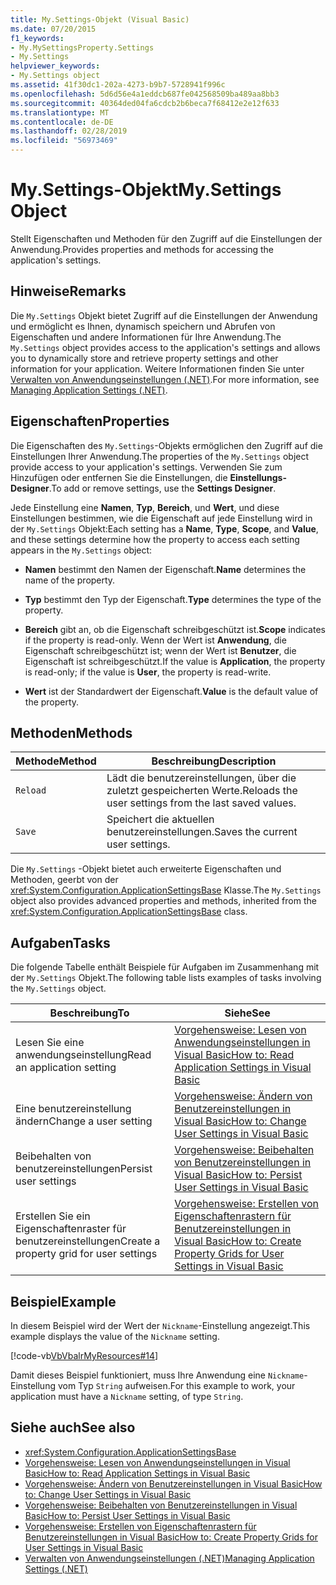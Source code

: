 ```yaml
---
title: My.Settings-Objekt (Visual Basic)
ms.date: 07/20/2015
f1_keywords:
- My.MySettingsProperty.Settings
- My.Settings
helpviewer_keywords:
- My.Settings object
ms.assetid: 41f30dc1-202a-4273-b9b7-5728941f996c
ms.openlocfilehash: 5d6d56e4a1eddcb687fe042568509ba489aa8bb3
ms.sourcegitcommit: 40364ded04fa6cdcb2b6beca7f68412e2e12f633
ms.translationtype: MT
ms.contentlocale: de-DE
ms.lasthandoff: 02/28/2019
ms.locfileid: "56973469"
---
```

# <a name="mysettings-object"></a><span data-ttu-id="74843-102">My.Settings-Objekt</span><span class="sxs-lookup"><span data-stu-id="74843-102">My.Settings Object</span></span>
<span data-ttu-id="74843-103">Stellt Eigenschaften und Methoden für den Zugriff auf die Einstellungen der Anwendung.</span><span class="sxs-lookup"><span data-stu-id="74843-103">Provides properties and methods for accessing the application's settings.</span></span>  
  
## <a name="remarks"></a><span data-ttu-id="74843-104">Hinweise</span><span class="sxs-lookup"><span data-stu-id="74843-104">Remarks</span></span>  
 <span data-ttu-id="74843-105">Die `My.Settings` Objekt bietet Zugriff auf die Einstellungen der Anwendung und ermöglicht es Ihnen, dynamisch speichern und Abrufen von Eigenschaften und andere Informationen für Ihre Anwendung.</span><span class="sxs-lookup"><span data-stu-id="74843-105">The `My.Settings` object provides access to the application's settings and allows you to dynamically store and retrieve property settings and other information for your application.</span></span> <span data-ttu-id="74843-106">Weitere Informationen finden Sie unter [Verwalten von Anwendungseinstellungen (.NET)](/visualstudio/ide/managing-application-settings-dotnet).</span><span class="sxs-lookup"><span data-stu-id="74843-106">For more information, see [Managing Application Settings (.NET)](/visualstudio/ide/managing-application-settings-dotnet).</span></span>  
  
## <a name="properties"></a><span data-ttu-id="74843-107">Eigenschaften</span><span class="sxs-lookup"><span data-stu-id="74843-107">Properties</span></span>  
 <span data-ttu-id="74843-108">Die Eigenschaften des `My.Settings`-Objekts ermöglichen den Zugriff auf die Einstellungen Ihrer Anwendung.</span><span class="sxs-lookup"><span data-stu-id="74843-108">The properties of the `My.Settings` object provide access to your application's settings.</span></span> <span data-ttu-id="74843-109">Verwenden Sie zum Hinzufügen oder entfernen Sie die Einstellungen, die **Einstellungs-Designer**.</span><span class="sxs-lookup"><span data-stu-id="74843-109">To add or remove settings, use the **Settings Designer**.</span></span>  
  
 <span data-ttu-id="74843-110">Jede Einstellung eine **Namen**, **Typ**, **Bereich**, und **Wert**, und diese Einstellungen bestimmen, wie die Eigenschaft auf jede Einstellung wird in der `My.Settings` Objekt:</span><span class="sxs-lookup"><span data-stu-id="74843-110">Each setting has a **Name**, **Type**, **Scope**, and **Value**, and these settings determine how the property to access each setting appears in the `My.Settings` object:</span></span>  
  
-   <span data-ttu-id="74843-111">**Namen** bestimmt den Namen der Eigenschaft.</span><span class="sxs-lookup"><span data-stu-id="74843-111">**Name** determines the name of the property.</span></span>  
  
-   <span data-ttu-id="74843-112">**Typ** bestimmt den Typ der Eigenschaft.</span><span class="sxs-lookup"><span data-stu-id="74843-112">**Type** determines the type of the property.</span></span>  
  
-   <span data-ttu-id="74843-113">**Bereich** gibt an, ob die Eigenschaft schreibgeschützt ist.</span><span class="sxs-lookup"><span data-stu-id="74843-113">**Scope** indicates if the property is read-only.</span></span> <span data-ttu-id="74843-114">Wenn der Wert ist **Anwendung**, die Eigenschaft schreibgeschützt ist; wenn der Wert ist **Benutzer**, die Eigenschaft ist schreibgeschützt.</span><span class="sxs-lookup"><span data-stu-id="74843-114">If the value is **Application**, the property is read-only; if the value is **User**, the property is read-write.</span></span>  
  
-   <span data-ttu-id="74843-115">**Wert** ist der Standardwert der Eigenschaft.</span><span class="sxs-lookup"><span data-stu-id="74843-115">**Value** is the default value of the property.</span></span>  
  
## <a name="methods"></a><span data-ttu-id="74843-116">Methoden</span><span class="sxs-lookup"><span data-stu-id="74843-116">Methods</span></span>  
  
|<span data-ttu-id="74843-117">Methode</span><span class="sxs-lookup"><span data-stu-id="74843-117">Method</span></span>|<span data-ttu-id="74843-118">Beschreibung</span><span class="sxs-lookup"><span data-stu-id="74843-118">Description</span></span>|  
|---|---|  
|`Reload`|<span data-ttu-id="74843-119">Lädt die benutzereinstellungen, über die zuletzt gespeicherten Werte.</span><span class="sxs-lookup"><span data-stu-id="74843-119">Reloads the user settings from the last saved values.</span></span>|  
|`Save`|<span data-ttu-id="74843-120">Speichert die aktuellen benutzereinstellungen.</span><span class="sxs-lookup"><span data-stu-id="74843-120">Saves the current user settings.</span></span>|  
  
 <span data-ttu-id="74843-121">Die `My.Settings` -Objekt bietet auch erweiterte Eigenschaften und Methoden, geerbt von der <xref:System.Configuration.ApplicationSettingsBase> Klasse.</span><span class="sxs-lookup"><span data-stu-id="74843-121">The `My.Settings` object also provides advanced properties and methods, inherited from the <xref:System.Configuration.ApplicationSettingsBase> class.</span></span>  
  
## <a name="tasks"></a><span data-ttu-id="74843-122">Aufgaben</span><span class="sxs-lookup"><span data-stu-id="74843-122">Tasks</span></span>  
 <span data-ttu-id="74843-123">Die folgende Tabelle enthält Beispiele für Aufgaben im Zusammenhang mit der `My.Settings` Objekt.</span><span class="sxs-lookup"><span data-stu-id="74843-123">The following table lists examples of tasks involving the `My.Settings` object.</span></span>  
  
|<span data-ttu-id="74843-124">Beschreibung</span><span class="sxs-lookup"><span data-stu-id="74843-124">To</span></span>|<span data-ttu-id="74843-125">Siehe</span><span class="sxs-lookup"><span data-stu-id="74843-125">See</span></span>|  
|---|---|  
|<span data-ttu-id="74843-126">Lesen Sie eine anwendungseinstellung</span><span class="sxs-lookup"><span data-stu-id="74843-126">Read an application setting</span></span>|[<span data-ttu-id="74843-127">Vorgehensweise: Lesen von Anwendungseinstellungen in Visual Basic</span><span class="sxs-lookup"><span data-stu-id="74843-127">How to: Read Application Settings in Visual Basic</span></span>](../../../visual-basic/developing-apps/programming/app-settings/how-to-read-application-settings.md)|  
|<span data-ttu-id="74843-128">Eine benutzereinstellung ändern</span><span class="sxs-lookup"><span data-stu-id="74843-128">Change a user setting</span></span>|[<span data-ttu-id="74843-129">Vorgehensweise: Ändern von Benutzereinstellungen in Visual Basic</span><span class="sxs-lookup"><span data-stu-id="74843-129">How to: Change User Settings in Visual Basic</span></span>](../../../visual-basic/developing-apps/programming/app-settings/how-to-change-user-settings.md)|  
|<span data-ttu-id="74843-130">Beibehalten von benutzereinstellungen</span><span class="sxs-lookup"><span data-stu-id="74843-130">Persist user settings</span></span>|[<span data-ttu-id="74843-131">Vorgehensweise: Beibehalten von Benutzereinstellungen in Visual Basic</span><span class="sxs-lookup"><span data-stu-id="74843-131">How to: Persist User Settings in Visual Basic</span></span>](../../../visual-basic/developing-apps/programming/app-settings/how-to-persist-user-settings.md)|  
|<span data-ttu-id="74843-132">Erstellen Sie ein Eigenschaftenraster für benutzereinstellungen</span><span class="sxs-lookup"><span data-stu-id="74843-132">Create a property grid for user settings</span></span>|[<span data-ttu-id="74843-133">Vorgehensweise: Erstellen von Eigenschaftenrastern für Benutzereinstellungen in Visual Basic</span><span class="sxs-lookup"><span data-stu-id="74843-133">How to: Create Property Grids for User Settings in Visual Basic</span></span>](../../../visual-basic/developing-apps/programming/app-settings/how-to-create-property-grids-for-user-settings.md)|  
  
## <a name="example"></a><span data-ttu-id="74843-134">Beispiel</span><span class="sxs-lookup"><span data-stu-id="74843-134">Example</span></span>  
 <span data-ttu-id="74843-135">In diesem Beispiel wird der Wert der `Nickname`-Einstellung angezeigt.</span><span class="sxs-lookup"><span data-stu-id="74843-135">This example displays the value of the `Nickname` setting.</span></span>  
  
 [!code-vb[VbVbalrMyResources#14](~/samples/snippets/visualbasic/VS_Snippets_VBCSharp/VbVbalrMyResources/VB/Form1.vb#14)]  
  
 <span data-ttu-id="74843-136">Damit dieses Beispiel funktioniert, muss Ihre Anwendung eine `Nickname`-Einstellung vom Typ `String` aufweisen.</span><span class="sxs-lookup"><span data-stu-id="74843-136">For this example to work, your application must have a `Nickname` setting, of type `String`.</span></span>  
  
## <a name="see-also"></a><span data-ttu-id="74843-137">Siehe auch</span><span class="sxs-lookup"><span data-stu-id="74843-137">See also</span></span>
- <xref:System.Configuration.ApplicationSettingsBase>
- [<span data-ttu-id="74843-138">Vorgehensweise: Lesen von Anwendungseinstellungen in Visual Basic</span><span class="sxs-lookup"><span data-stu-id="74843-138">How to: Read Application Settings in Visual Basic</span></span>](../../../visual-basic/developing-apps/programming/app-settings/how-to-read-application-settings.md)
- [<span data-ttu-id="74843-139">Vorgehensweise: Ändern von Benutzereinstellungen in Visual Basic</span><span class="sxs-lookup"><span data-stu-id="74843-139">How to: Change User Settings in Visual Basic</span></span>](../../../visual-basic/developing-apps/programming/app-settings/how-to-change-user-settings.md)
- [<span data-ttu-id="74843-140">Vorgehensweise: Beibehalten von Benutzereinstellungen in Visual Basic</span><span class="sxs-lookup"><span data-stu-id="74843-140">How to: Persist User Settings in Visual Basic</span></span>](../../../visual-basic/developing-apps/programming/app-settings/how-to-persist-user-settings.md)
- [<span data-ttu-id="74843-141">Vorgehensweise: Erstellen von Eigenschaftenrastern für Benutzereinstellungen in Visual Basic</span><span class="sxs-lookup"><span data-stu-id="74843-141">How to: Create Property Grids for User Settings in Visual Basic</span></span>](../../../visual-basic/developing-apps/programming/app-settings/how-to-create-property-grids-for-user-settings.md)
- [<span data-ttu-id="74843-142">Verwalten von Anwendungseinstellungen (.NET)</span><span class="sxs-lookup"><span data-stu-id="74843-142">Managing Application Settings (.NET)</span></span>](/visualstudio/ide/managing-application-settings-dotnet)
